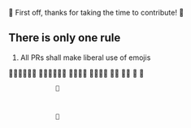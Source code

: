 🎊 First off, thanks for taking the time to contribute! 🎊

## There is only one rule
1. All PRs shall make liberal use of emojis

 👾👾👾👾👾👾    👾👾👾👾👾👾
    👾👾👾👾        👾👾👾👾
      👾👾             👾👾
       👾                👾


                 🤖



                 🦊


                
